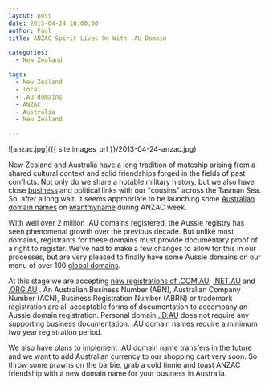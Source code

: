 ```yaml
---
layout: post
date: 2013-04-24 16:00:00
author: Paul
title: ANZAC Spirit Lives On With .AU Domain

categories:
  - New Zealand

tags:
  - New Zealand
  - local
  - .AU domains
  - ANZAC
  - Australia
  - New Zealand

---
```


![anzac.jpg]({{ site.images_url }}/2013-04-24-anzac.jpg)

New Zealand and Australia have a long tradition of mateship arising from a shared cultural context and solid friendships forged in the fields of past conflicts. Not only do we share a notable military history, but we also have close [business](http://geniusnet.blogtown.co.nz/2013/04/23/queensland-tech-scene/) and political links with our "cousins" across the Tasman Sea. So, after a long wait, it seems appropriate to be launching  some [Australian domain names](https://iwantmyname.co.nz/domains/com.au-australian-domain-name-registration-for-australia) on [iwantmyname](https://iwantmyname.com.au/) during ANZAC week. 

With well over 2 million .AU domains registered, the Aussie registry has seen phenomenal growth over the previous decade. But unlike most domains, registrants for these domains must provide documentary proof of a right to register. We've had to make a few changes to allow for this in our processes, but are very pleased to finally have some Aussie domains on our menu of over 100 [global domains](https://iwantmyname.co.nz/domains). 

At this stage we are accepting [new registrations of .COM.AU](https://iwantmyname.co.nz/domains/com.au-australian-domain-name-registration-for-australia), [.NET.AU](https://iwantmyname.co.nz/domains/net.au-australian-domain-name-registration-for-australia) and [.ORG.AU](https://iwantmyname.co.nz/domains/org.au-australian-domain-name-registration-for-australia) . An Australian Business Number (ABN), Australian Company Number (ACN), Business Registration Number (ABRN) or trademark registration are all acceptable forms of documentation to accompany an Aussie domain registration. Personal domain [.ID.AU](https://iwantmyname.co.nz/domains/id.au-australian-domain-name-registration-for-australia) does not require any supporting business documentation. .AU domain names require a minimum two year registration period.

We also have plans to implement .AU [domain name transfers](https://iwantmyname.co.nz/domains/domain-transfer) in the future and we want to add Australian currency to our shopping cart very soon. So throw some prawns on the barbie, grab a cold tinnie and toast ANZAC friendship with a new domain name for your business in Australia.
